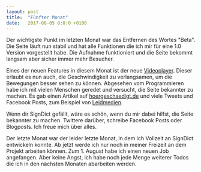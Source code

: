 ```yaml
---
layout: post
title:  "Fünfter Monat"
date:   2017-08-05 8:0:0 +0100
---
```

Der wichtigste Punkt im letzten Monat war
das Entfernen des Wortes "Beta". Die Seite
läuft nun stabil und hat alle Funktionen die
ich mir für eine 1.0 Version vorgestellt habe.
Die Aufnahme funktioniert und die Seite bekommt
langsam aber sicher immer mehr Besucher.

Eines der neuen Features in diesem Monat ist der
neue [Videoplayer](https://signdict.org/entry/2305-langsam). Dieser erlaubt es nun auch,
die Geschwindigkeit zu verlangsamen, um die
Bewegungen besser sehen zu können. Abgesehen
vom Programmieren habe ich mit vielen Menschen geredet und
versucht, die Seite bekannter zu machen. Es gab
einen Artikel auf [hoergeschaedigt.de](https://www.hoergeschaedigte.com/index.php/2017/07/18/gebaerdensprache-was-ist-signdict/)
und viele Tweets und Facebook Posts, zum Beispiel von
[Leidmedien](https://twitter.com/leidmedien/status/892664243098722304).

Wenn dir SignDict gefällt, wäre es schön, wenn du
mir dabei hilfst, die Seite bekannter zu machen. Twittere
darüber, schreibe Facebook Posts oder Blogposts. Ich
freue mich über alles.

Der letzte Monat war der leider letzte Monat, in dem
ich Vollzeit an SignDict entwickeln konnte. Ab jetzt
werde ich nur noch in meiner Freizeit an dem Projekt
arbeiten können. Zum 1. August habe ich einen
neuen Job angefangen. Aber keine Angst, ich habe
noch jede Menge weiterer Todos die ich in den
nächsten Monaten abarbeiten werden.
